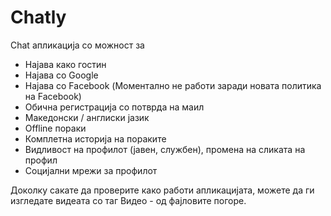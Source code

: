 # Chatly

Chat aпликација со можност за
 - Најава како гостин
 - Најава со Google
 - Најава со Facebook (Моментално не работи заради новата политика на Facebook)
 - Обична регистрација со потврда на маил
 - Македонски / англиски јазик
 - Offline пораки
 - Комплетна историја на пораките
 - Видливост на профилот (јавен, службен), промена на сликата на профил
 - Социјални мрежи за профилот

Доколку сакате да проверите како работи апликацијата, можете да ги изгледате видеата со таг Видео - од фајловите погоре.

